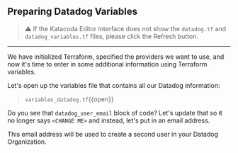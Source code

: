## Preparing Datadog Variables

> ⚠️ If the Katacoda Editor interface does not show the `datadog.tf` and `datadog_variables.tf` files, please click the <i class="fa fa-sync"></i> Refresh button.

---

We have initialized Terraform, specified the providers we want to use, and now it's time to enter in
some additional information using Terraform variables.

Let's open up the variables file that contains all our Datadog information:

> `variables_datadog.tf`{{open}}

Do you see that `datadog_user_email` block of code? Let's update that so it no longer says
`<CHANGE ME>` and instead, let's put in an email address.

This email address will be used to create a second user in your Datadog Organization.
